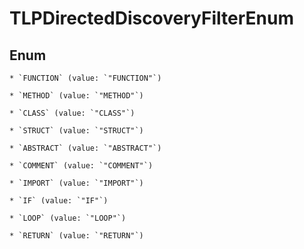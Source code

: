 
# TLPDirectedDiscoveryFilterEnum

## Enum


    * `FUNCTION` (value: `"FUNCTION"`)

    * `METHOD` (value: `"METHOD"`)

    * `CLASS` (value: `"CLASS"`)

    * `STRUCT` (value: `"STRUCT"`)

    * `ABSTRACT` (value: `"ABSTRACT"`)

    * `COMMENT` (value: `"COMMENT"`)

    * `IMPORT` (value: `"IMPORT"`)

    * `IF` (value: `"IF"`)

    * `LOOP` (value: `"LOOP"`)

    * `RETURN` (value: `"RETURN"`)



